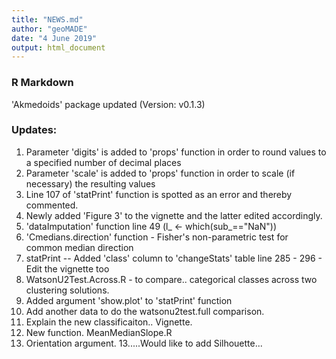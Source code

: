 ```yaml
---
title: "NEWS.md"
author: "geoMADE"
date: "4 June 2019"
output: html_document
---
```


### R Markdown

'Akmedoids' package updated (Version: v0.1.3)

### Updates:

1. Parameter 'digits' is added to 'props' function in order to round values to a specified number of decimal places
2. Parameter 'scale' is added to 'props' function in order to scale (if necessary) the resulting values
3. Line 107 of 'statPrint' function is spotted as an error and thereby commented.
4. Newly added 'Figure 3' to the vignette and the latter edited accordingly.
5. 'dataImputation' function line 49 (l_ <- which(sub_=="NaN"))
6. 'Cmedians.direction' function - Fisher's non-parametric test for common median direction 
7. statPrint -- Added 'class' column to 'changeStats' table line 285 - 296 - Edit the vignette too
7. WatsonU2Test.Across.R - to compare.. categorical classes across two clustering solutions.
8. Added argument 'show.plot' to 'statPrint' function
9. Add another data to do the watsonu2test.full comparison.
10. Explain the new classificaiton.. Vignette.
11. New function. MeanMedianSlope.R
12. Orientation argument.
13.....Would like to add Silhouette...

